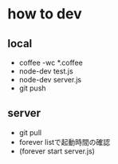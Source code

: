 
# how to dev

## local
* coffee -wc *.coffee
* node-dev test.js
* node-dev server.js
* git push

## server
* git pull
* forever listで起動時間の確認
* (forever start server.js)